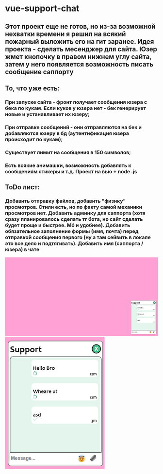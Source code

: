 # vue-support-chat

## Этот проект еще не готов, но из-за возможной нехватки времени я решил на всякий пожарный выложить его на гит заранее. Идея проекта - сделать месенджер для сайта. Юзер жмет кнопочку в правом нижнем углу сайта, затем у него появляется возможность писать сообщение саппорту
## То, что уже есть:
### При запуске сайта - фронт получает сообщения юзера с бека по кукам. Если куков у юзера нет - бек генерирует новые и устанавливает их юзеру;
### При отправке сообщений - они отправляются на бек и добавляются юзеру в бд (аутентификация юзера происходит по кукам);
### Существует лимит на сообщения в 150 символов;
### Есть всякие анимашки, возможность добавлять к сообщениям стикеры и т.д. Проект на вью + node .js
## ToDo лист:
### Добавить отправку файлов, добавить "физику" просмотров. Стили есть, но по факту самой механики просмотров нет. Добавить админку для саппорта (хотя сразу планировалось сделать тг бота, но сайт сделать будет проще и быстрее. Мб и удобнее). Добавить обязательное заполнение формы (имя, почта) перед отправкой сообщения первого (ну а там сейвить в локале это все дело и подтягивать). Добавить имя (саппорта / юзера) в чате

![screen](git-imgs/main1.png)
![screen](git-imgs/main2.png)